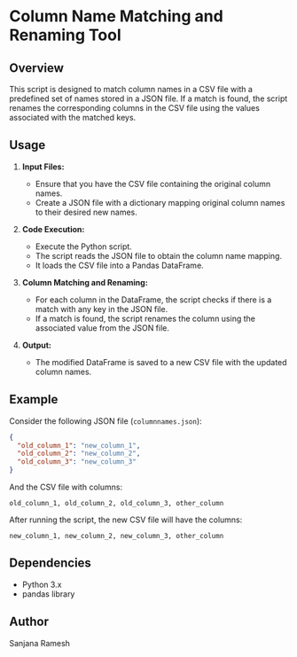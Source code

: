 # Column Name Matching and Renaming Tool

## Overview

This script is designed to match column names in a CSV file with a predefined set of names stored in a JSON file. If a match is found, the script renames the corresponding columns in the CSV file using the values associated with the matched keys.

## Usage

1. **Input Files:**
   - Ensure that you have the CSV file containing the original column names.
   - Create a JSON file with a dictionary mapping original column names to their desired new names.

2. **Code Execution:**
   - Execute the Python script.
   - The script reads the JSON file to obtain the column name mapping.
   - It loads the CSV file into a Pandas DataFrame.

3. **Column Matching and Renaming:**
   - For each column in the DataFrame, the script checks if there is a match with any key in the JSON file.
   - If a match is found, the script renames the column using the associated value from the JSON file.

4. **Output:**
   - The modified DataFrame is saved to a new CSV file with the updated column names.

## Example

Consider the following JSON file (`columnnames.json`):

```json
{
  "old_column_1": "new_column_1",
  "old_column_2": "new_column_2",
  "old_column_3": "new_column_3"
}
```

And the CSV file with columns:

```
old_column_1, old_column_2, old_column_3, other_column
```

After running the script, the new CSV file will have the columns:

```
new_column_1, new_column_2, new_column_3, other_column
```

## Dependencies

- Python 3.x
- pandas library

## Author

Sanjana Ramesh
